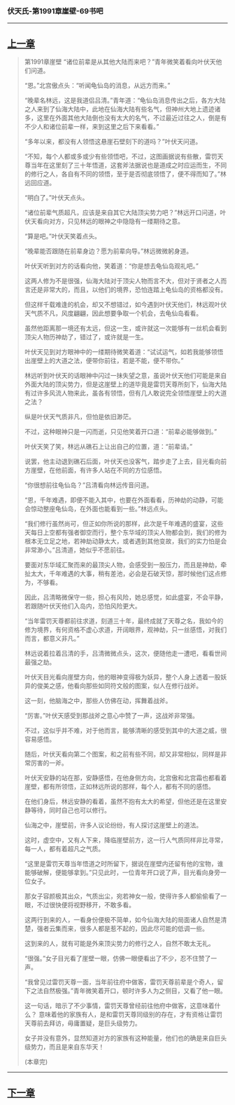 ### 伏天氏-第1991章崖壁-69书吧

--------
[上一章](./6eb646c807cb2b5f000576c730f44609.md)
--------


>
>
>
>第1991章崖壁
>“诸位前辈是从其他大陆而来吧？”青年微笑着看向叶伏天他们问道。
>
>“恩。”北宫傲点头：“听闻龟仙岛的消息，从远方而来。”
>
>“晚辈名林远，这是我道侣吕清。”青年道：“龟仙岛消息传出之后，各方大陆之人来到了仙海大陆中，此地在仙海大陆有些名气，但神州大地上遗迹诸多，这里在外面其他大陆倒也没有太大的名气，不过最近过往之人，倒是有不少人和诸位前辈一样，来到这里之后下来看看。”
>
>“多年以来，都没有人领悟这悬崖石壁刻下的道吗？”叶伏天问道。
>
>“不知，每个人都或多或少有些领悟吧，不过，这图画据说有些散，雷罚天尊当年在这里刻了三十年悟道，这套斧法据说也是道成之时应运而生，不同的修行之人，各自有不同的领悟，至于是否彻底领悟了，便不得而知了。”林远回应道。
>
>“明白了。”叶伏天点头。
>
>“诸位前辈气质超凡，应该是来自其它大陆顶尖势力吧？”林远开口问道，叶伏天看向对方，只见林远的眼神之中隐隐有一缕期待之意。
>
>“算是吧。”叶伏天笑着点头。
>
>“晚辈能否跟随在前辈身边？愿为前辈向导。”林远微微躬身道。
>
>叶伏天听到对方的话看向他，笑着道：“你是想去龟仙岛观礼吧。”
>
>这两人修为不是很强，仙海大陆对于顶尖人物而言不大，但对于贤者之人而言还是非常大的，而且，以他们的境界，恐怕连踏上龟仙岛的资格都没有。
>
>但这样千载难逢的机会，却又不想错过，如今遇到叶伏天他们，林远观叶伏天气质不凡，风度翩翩，因此想要争取一个机会，去龟仙岛看看。
>
>虽然他距离那一境还有太远，但这一生，或许就这一次能够有一丝机会看到顶尖人物历神劫了，错过了，或许就是一生。
>
>叶伏天见到对方眼神中的一缕期待微笑着道：“试试运气，如若我能够领悟出崖壁上的大道之法，便带你前往，若是不能，便不带你。”
>
>林远听到叶伏天的话眼神中闪过一抹失望之意，虽说叶伏天他们可能是来自外面大陆的顶尖势力，但是这崖壁上的道毕竟是雷罚天尊所刻下，仙海大陆有过许多风流人物来此，虽各有领悟，但有几人敢说完全领悟崖壁上的大道之法？
>
>纵是叶伏天气质非凡，但怕是依旧渺茫。
>
>不过，这种眼神只是一闪而逝，只见他笑着开口道：“前辈必能够做到。”
>
>叶伏天笑了笑，林远从礁石上让出自己的位置，道：“前辈请。”
>
>说罢，他主动退到礁石后面，叶伏天也没客气，踏步走了上去，目光看向前方崖壁，在他前面，有许多人站在不同的方位感悟。
>
>“你很想前往龟仙岛？”吕清看向林远传音问道。
>
>“恩，千年难遇，即便不能入其中，也要在外面看看，历神劫的动静，可能会惊动整座龟仙岛，在外面也能看到一些。”林远点头。
>
>“我们修行虽然尚可，但正如你所说的那样，此次是千年难遇的盛宴，这些天每日上空都有强者御空而行，整个东华域的顶尖人物都会到，我们的修为根本无立足之地，若神劫动静太大，或者遇到其他变故，我们的实力怕是会非常渺小。”吕清道，她似乎不愿前往。
>
>要面对东华域汇聚而来的最顶尖人物，会感受到一股压力，而且是神劫，牵扯太大，千年难遇的大事，稍有差池，必会是石破天惊，那时候他们这点修为，不够看。
>
>因此，吕清略微保守一些，担心有风险，她总感觉，如此盛宴，不会平静，若跟随叶伏天他们入岛内，恐怕风险更大。
>
>“当年雷罚天尊都前往求道，刻道三十年，最终成就了天尊之名，我如今的修为境界，有何资格不虚心求道，开阔眼界，观神劫，只一丝感悟，对我们而言，都意义非凡。”
>
>林远说着拉着吕清的手，吕清微微点头，这次，便随他走一遭吧，看看世间最强之劫。
>
>叶伏天目光看向崖壁方向，他的眼神变得极为妖异，整个人身上透着一股妖异的俊美之感，他看向那些如同符文般的图案，似人在修行战斧。
>
>这一刻，他脑海之中，那些人仿佛在动，挥舞着战斧。
>
>“厉害。”叶伏天感受到那战斧之意心中赞了一声，这战斧非常强。
>
>不过，这似乎并不难，对于他而言，能够清晰的感受到其中的大道之威，很容易感悟。
>
>随后，叶伏天看向第二个图案，和之前有些不同，却又非常相似，同样是非常厉害的一斧。
>
>叶伏天安静的站在那，安静感悟，在他身侧方向，北宫傲和北宫霜也都看着崖壁，都有所领悟，正如林远所说的那样，每个人，都有不同的感悟。
>
>在他们身后，林远安静的看着，虽然不抱有太大的希望，但他还是在这里安静等待，同时自己也可以修行。
>
>仙海之中，崖壁前，许多人议论纷纷，有人探讨这崖壁上的道法。
>
>这时，虚空中，又有人下来，降临崖壁前方，这一行人气质同样非比寻常，每一人，都有着超凡之气质。
>
>“这里是雷罚天尊当年悟道之时所留下，据说在崖壁内还留有他的宝物，谁能够破解，便能够拿到。”只见此时，一位青年开口说了声，目光看向身旁一位女子。
>
>那女子容颜极其出众，气质出尘，宛若神女一般，使得许多人都偷偷看了一眼，不过很快便将视野移开，不敢多看。
>
>这两行到来的人，一看身份便极不简单，如今仙海大陆的局面诸人自然是清楚，强者云集而来，很多人都是惹不起的，因此尽可能的低调一些。
>
>这到来的人，就有可能是外来顶尖势力的修行之人，自然不敢太无礼。
>
>“很强。”女子目光看了崖壁一眼，仿佛一眼便看出了不少，忍不住赞了一声。
>
>“我曾见过雷罚天尊一面，当年前往府中做客，雷罚天尊前辈是个奇人，留下之法自然极强。”青年微笑着开口，顿时许多人为之侧目，又看了他一眼。
>
>这一句话，暗示了不少事情，雷罚天尊曾经前往他府中做客，这意味着什么？
>意味着他的家族有人，是和雷罚天尊同级别的存在，才有资格让雷罚天尊前去拜访，毋庸置疑，是巨头级势力。
>
>女子并没有意外，显然知道对方的家族有这种能量，他们也的确是来自巨头级势力，而且是来自东华天！
>
>(本章完)
>
>

--------
[下一章](./f664e15096f018435a441fc11585f885.md)
--------
